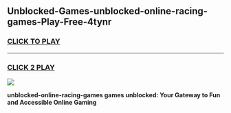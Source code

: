 
## Unblocked-Games-unblocked-online-racing-games-Play-Free-4tynr
<h3>
<a href="https://premium76.site?title=unblocked-online-racing-games&ref=21A">CLICK TO PLAY</a></h3>
<hr>

<h3>
<a href="https://premium76.site?title=unblocked-online-racing-games&ref=21A">CLICK 2 PLAY</a>
  
</h3>

<a href="https://premium76.site?title=unblocked-online-racing-games&ref=21A"><img src="https://clearcache.store/games.png"></a>


**unblocked-online-racing-games games unblocked: Your Gateway to Fun and Accessible Online Gaming**
